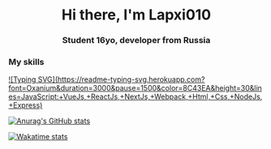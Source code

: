 <h1 align="center">Hi there, I'm Lapxi010</h1>

<h3 align="center">
    Student 16yo, developer from Russia
</h3> 

### **My skills**
[![Typing SVG](https://readme-typing-svg.herokuapp.com?font=Oxanium&duration=3000&pause=1500&color=8C43EA&height=30&lines=JavaScript:+VueJs,+ReactJs,+NextJs,+Webpack,+Html,+Css,+NodeJs, +Express)](https://git.io/typing-svg)

[![Anurag's GitHub stats](https://github-readme-stats.vercel.app/api?username=Lapxi010&hide_title=true&count_private=true&show_icons=true&title_color=8C43EA&icon_color=BE57EA&bg_color=30,191919,341b56&text_color=B1B1B1&border_radius=10&hide_border=true)](https://github.com/anuraghazra/github-readme-stats)

[![Wakatime stats](https://github-readme-stats.vercel.app/api/top-langs/?username=Lapxi010&hide_title=true&show_icons=true&title_color=8C43EA&icon_color=BE57EA&bg_color=30,191919,341b56&text_color=B1B1B1&border_radius=10&hide_border=true)](https://github.com/anuraghazra/github-readme-stats)
